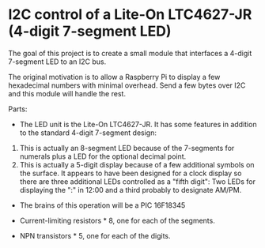 # I2C control of a Lite-On LTC4627-JR (4-digit 7-segment LED)

The goal of this project is to create a small module that interfaces a 4-digit 7-segment LED to an I2C bus.

The original motivation is to allow a Raspberry Pi to display a few hexadecimal numbers with minimal overhead. Send a few bytes over I2C and this module will handle the rest.

Parts:

* The LED unit is the Lite-On LTC4627-JR. 
It has some features in addition to the standard 4-digit 7-segment design:
1. This is actually an 8-segment LED because of the 7-segments for numerals plus a LED for the optional decimal point.
2. This is actually a 5-digit display because of a few additional symbols on the surface. It appears to have been designed for a clock display so there are three additional LEDs controlled as a "fifth digit":  Two LEDs for displaying the ":" in 12:00 and a third probably to designate AM/PM.

* The brains of this operation will be a PIC 16F18345

* Current-limiting resistors * 8, one for each of the segments.

* NPN transistors * 5, one for each of the digits.
